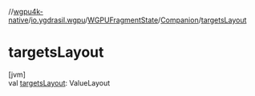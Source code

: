//[wgpu4k-native](../../../../index.md)/[io.ygdrasil.wgpu](../../index.md)/[WGPUFragmentState](../index.md)/[Companion](index.md)/[targetsLayout](targets-layout.md)

# targetsLayout

[jvm]\
val [targetsLayout](targets-layout.md): ValueLayout